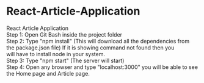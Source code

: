 # React-Article-Application
React Article Application <br>
Step 1: Open Git Bash inside the project folder <br>
Step 2: Type "npm install" (This will download all the dependencies from the package.json file) If it is showing command not found then you<br>
will have to install node in your system.<br>
Step 3: Type "npm start" (The server will start)<br>
Step 4: Open any browser and type "localhost:3000" you will be able to see the Home page and Article page.<br>
